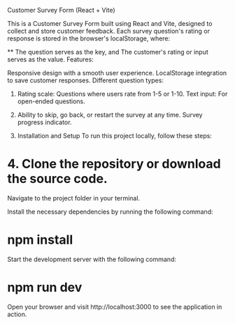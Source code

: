 Customer Survey Form (React + Vite)


This is a Customer Survey Form built using React and Vite, designed to collect and store customer feedback. Each survey question's rating or response is stored in the browser's localStorage, where:

** The question serves as the key, and
The customer's rating or input serves as the value.
Features:

Responsive design with a smooth user experience.
LocalStorage integration to save customer responses.
Different question types:

1. Rating scale: Questions where users rate from 1-5 or 1-10.
Text input: For open-ended questions.

2. Ability to skip, go back, or restart the survey at any time.
Survey progress indicator.

3. Installation and Setup
To run this project locally, follow these steps:

# 4. Clone the repository or download the source code.

Navigate to the project folder in your terminal.

Install the necessary dependencies by running the following command:

# npm install
Start the development server with the following command:


# npm run dev
Open your browser and visit http://localhost:3000 to see the application in action.